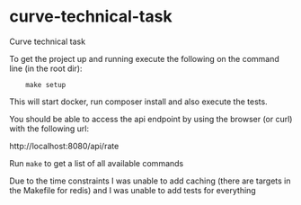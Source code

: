 # curve-technical-task
Curve technical task

To get the project up and running execute the following on the command line (in the root dir):
```
	make setup
```

This will start docker, run composer install and also execute the tests.

You should be able to access the api endpoint by using the browser (or curl) with the following url:

http://localhost:8080/api/rate

Run `make` to get a list of all available commands

Due to the time constraints I was unable to add caching (there are targets in the Makefile for redis) and I was unable to add tests for everything


